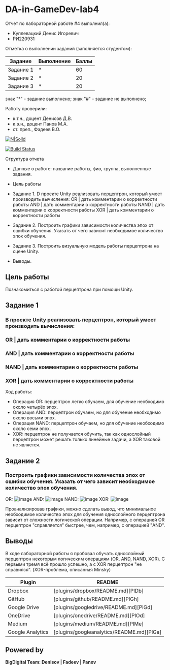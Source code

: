 # DA-in-GameDev-lab4

Отчет по лабораторной работе #4 выполнил(а):
- Куплевацкий Денис Игоревич
- РИ220931

Отметка о выполнении заданий (заполняется студентом):

| Задание | Выполнение | Баллы |
| ------ | ------ | ------ |
| Задание 1 | * | 60 |
| Задание 2 | * | 20 |
| Задание 3 | * | 20 |

знак "*" - задание выполнено; знак "#" - задание не выполнено;

Работу проверили:
- к.т.н., доцент Денисов Д.В.
- к.э.н., доцент Панов М.А.
- ст. преп., Фадеев В.О.

[![N|Solid](https://cldup.com/dTxpPi9lDf.thumb.png)](https://nodesource.com/products/nsolid)

[![Build Status](https://travis-ci.org/joemccann/dillinger.svg?branch=master)](https://travis-ci.org/joemccann/dillinger)

Структура отчета

- Данные о работе: название работы, фио, группа, выполненные задания.
  
- Цель работы

- Задание 1. D проекте Unity реализовать перцептрон, который умеет производить вычисления:
OR | дать комментарии о корректности работы
AND | дать комментарии о корректности работы
NAND | дать комментарии о корректности работы
XOR | дать комментарии о корректности работы

  
- Задание 2. Построить графики зависимости количества эпох от ошибки  обучения. Указать от чего зависит необходимое количество эпох обучения.
  
- Задание 3. Построить визуальную модель работы перцептрона на сцене Unity.
  
- Выводы.

## Цель работы
Познакомиться с работой перцептрона при помощи Unity.

## Задание 1
### В проекте Unity реализовать перцептрон, который умеет производить вычисления:
### OR | дать комментарии о корректности работы
### AND | дать комментарии о корректности работы
### NAND | дать комментарии о корректности работы
### XOR | дать комментарии о корректности работы
 
Ход работы: 
- Операция OR: перцептрон легко обучаем, для обучение необходимо около четырёх эпох.
- Операция AND: перцептрон обучаем, но для обучение необходимо около восьми эпох.
- Операция NAND: перцептрон обучаем, но для обучение необходимо около семи эпох.
- XOR: перцептрон не получается обучить, так как однослойный перцептрон может решать только линейные задачи, а XOR таковой не является.



## Задание 2
### Построить графики зависимости количества эпох от ошибки  обучения. Указать от чего зависит необходимое количество эпох обучения.

OR: ![image](https://github.com/parallaxD/DA-in-GameDev-lab4/assets/81700733/11e78a77-470e-4825-8efb-2f5523544a56)
AND: ![image](https://github.com/parallaxD/DA-in-GameDev-lab4/assets/81700733/e487e0df-b86f-4a24-a51e-f932bd14717d)
NAND: ![image](https://github.com/parallaxD/DA-in-GameDev-lab4/assets/81700733/eced7282-4e17-42d4-a379-570d3f87fd18)
XOR: ![image](https://github.com/parallaxD/DA-in-GameDev-lab4/assets/81700733/1719d25f-08b2-4661-ad1d-00d226d5d3e9)


Проанализировав графики, можно сделать вывод, что минимальное необходимое количество эпох для обучения однослойного перцептрона зависит от сложности логической операции. Например, с операцией OR перцептрон "справляется" быстрее, чем, например, с операцией "AND".



## Выводы

В ходе лабораторной работы я пробовал обучать однослойный перцептрон некоторым логическим операциям (OR, AND, NAND, XOR). С первыми тремя всё прошло успешно, а с XOR перцептрон "не справился". (XOR-проблема, описанная Minsky)

| Plugin | README |
| ------ | ------ |
| Dropbox | [plugins/dropbox/README.md][PlDb] |
| GitHub | [plugins/github/README.md][PlGh] |
| Google Drive | [plugins/googledrive/README.md][PlGd] |
| OneDrive | [plugins/onedrive/README.md][PlOd] |
| Medium | [plugins/medium/README.md][PlMe] |
| Google Analytics | [plugins/googleanalytics/README.md][PlGa] |

## Powered by

**BigDigital Team: Denisov | Fadeev | Panov**
